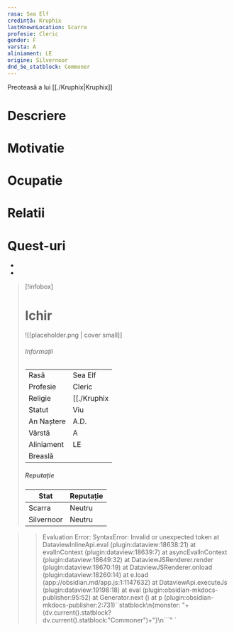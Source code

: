```yaml
---
rasa: Sea Elf
credință: Kruphix
lastKnownLocation: Scarra
profesie: Cleric
gender: F
varsta: A
aliniament: LE
origine: Silvernoor
dnd_5e_statblock: Commoner
---
```


Preoteasă a lui [[./Kruphix|Kruphix]]

# Descriere
# Motivatie
# Ocupatie
# Relatii
# Quest-uri 
<div><ul class="dataview list-view-ul"><li><span></span></li><li><span></span></li></ul></div>




> [!infobox]
> # Ichir
> ![[placeholder.png | cover small]]
> ###### Informații
> |  |   |
> | ---- | ---- |
> | Rasă | Sea Elf |
> | Profesie | Cleric |
> | Religie |  [[./Kruphix|Kruphix]] |
> | Statut | Viu | 
> | An Naștere |  A.D. |
> | Vârstă | A |
> | Aliniament | LE |
> | Breaslă |  |
> ##### Reputație
> | Stat |  Reputație |
> | ---- |  --- |
> | Scarra |  Neutru |
> | Silvernoor |  Neutru |


>>
>>Evaluation Error: SyntaxError: Invalid or unexpected token
    at DataviewInlineApi.eval (plugin:dataview:18638:21)
    at evalInContext (plugin:dataview:18639:7)
    at asyncEvalInContext (plugin:dataview:18649:32)
    at DataviewJSRenderer.render (plugin:dataview:18670:19)
    at DataviewJSRenderer.onload (plugin:dataview:18260:14)
    at e.load (app://obsidian.md/app.js:1:1147632)
    at DataviewApi.executeJs (plugin:dataview:19198:18)
    at eval (plugin:obsidian-mkdocs-publisher:95:52)
    at Generator.next (<anonymous>)
    at p (plugin:obsidian-mkdocs-publisher:2:731)``statblock\n{monster: "+(dv.current().statblock?dv.current().statblock:"Commoner")+"}\n```" `

